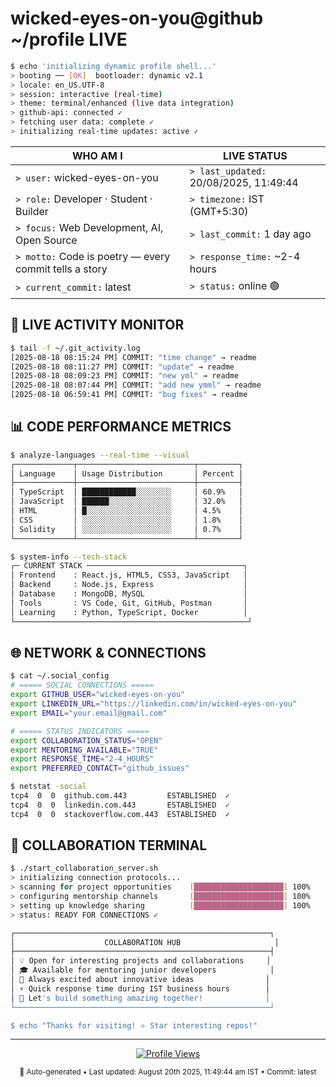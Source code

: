 # wicked-eyes-on-you@github ~/profile LIVE

```bash
$ echo 'initializing dynamic profile shell...'
> booting ── [OK]  bootloader: dynamic v2.1
> locale: en_US.UTF-8
> session: interactive (real-time)
> theme: terminal/enhanced (live data integration)
> github-api: connected ✓
> fetching user data: complete ✓
> initializing real-time updates: active ✓
```

| WHO AM I | LIVE STATUS |
|----------|-------------|
| `> user:` wicked-eyes-on-you | `> last_updated:` 20/08/2025, 11:49:44 |
| `> role:` Developer · Student · Builder | `> timezone:` IST (GMT+5:30) |
| `> focus:` Web Development, AI, Open Source | `> last_commit:` 1 day ago |
| `> motto:` Code is poetry — every commit tells a story | `> response_time:` ~2-4 hours |
| `> current_commit:` latest | `> status:` online 🟢 |

## 🔴 LIVE ACTIVITY MONITOR

```bash
$ tail -f ~/.git_activity.log
[2025-08-18 08:15:24 PM] COMMIT: "time change" → readme
[2025-08-18 08:11:27 PM] COMMIT: "update" → readme
[2025-08-18 08:09:23 PM] COMMIT: "new yml" → readme
[2025-08-18 08:07:44 PM] COMMIT: "add new ymml" → readme
[2025-08-18 06:59:41 PM] COMMIT: "bug fixes" → readme
```

## 📊 CODE PERFORMANCE METRICS

```bash
$ analyze-languages --real-time --visual
┌─────────────┬──────────────────────────┬─────────┐
│ Language    │ Usage Distribution       │ Percent │
├─────────────┼──────────────────────────┼─────────┤
│ TypeScript  │ ████████████░░░░░░░░     │ 60.9%   │
│ JavaScript  │ ██████░░░░░░░░░░░░░░     │ 32.0%   │
│ HTML        │ █░░░░░░░░░░░░░░░░░░░     │ 4.5%    │
│ CSS         │ ░░░░░░░░░░░░░░░░░░░░     │ 1.8%    │
│ Solidity    │ ░░░░░░░░░░░░░░░░░░░░     │ 0.7%    │
└─────────────┴──────────────────────────┴─────────┘

$ system-info --tech-stack
┌─ CURRENT STACK ───────────────────────────────────┐
│ Frontend    : React.js, HTML5, CSS3, JavaScript   │
│ Backend     : Node.js, Express                    │
│ Database    : MongoDB, MySQL                      │
│ Tools       : VS Code, Git, GitHub, Postman       │
│ Learning    : Python, TypeScript, Docker          │
└────────────────────────────────────────────────────┘
```

## 🌐 NETWORK & CONNECTIONS

```bash
$ cat ~/.social_config
# ===== SOCIAL CONNECTIONS =====
export GITHUB_USER="wicked-eyes-on-you"
export LINKEDIN_URL="https://linkedin.com/in/wicked-eyes-on-you"
export EMAIL="your.email@gmail.com"

# ===== STATUS INDICATORS =====
export COLLABORATION_STATUS="OPEN"
export MENTORING_AVAILABLE="TRUE" 
export RESPONSE_TIME="2-4_HOURS"
export PREFERRED_CONTACT="github_issues"

$ netstat -social
tcp4  0  0  github.com.443         ESTABLISHED  ✓
tcp4  0  0  linkedin.com.443       ESTABLISHED  ✓
tcp4  0  0  stackoverflow.com.443  ESTABLISHED  ✓
```

## 🤝 COLLABORATION TERMINAL

```bash
$ ./start_collaboration_server.sh
> initializing connection protocols...
> scanning for project opportunities    [████████████████████] 100%
> configuring mentorship channels       [████████████████████] 100%
> setting up knowledge sharing          [████████████████████] 100%
> status: READY FOR CONNECTIONS ✓

┌─────────────────────────────────────────────────────────┐
│                    COLLABORATION HUB                     │
├─────────────────────────────────────────────────────────┤
│ 💡 Open for interesting projects and collaborations     │
│ 🎓 Available for mentoring junior developers            │
│ 🚀 Always excited about innovative ideas                │
│ ⚡ Quick response time during IST business hours        │
│ 🌟 Let's build something amazing together!              │
└─────────────────────────────────────────────────────────┘

$ echo "Thanks for visiting! ⭐ Star interesting repos!"
```

---

<div align="center">

[![Profile Views](https://komarev.com/ghpvc/?username=wicked-eyes-on-you&style=flat-square&color=blue)](https://github.com/wicked-eyes-on-you)

<sub>🤖 Auto-generated • Last updated: August 20th 2025, 11:49:44 am IST • Commit: latest</sub>

</div>